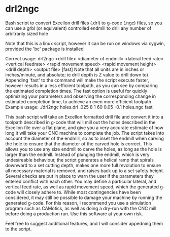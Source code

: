 # drl2ngc
Bash script to convert Excellon drill files (.drl) to g-code (.ngc) files, so you can use a grbl (or equivalent) controlled endmill to drill any number of arbitrarily sized hole

Note that this is a linux script, however it can be run on windows via cygwin, provided the 'bc' package is installed

Correct usage: drl2ngc \<drill file\> \<diameter of endmill\> \<lateral feed rate\> \<vertical feedrate\> \<rapid movement speed\> \<rapid movement height\> \<drill depth\> \<output file\> [fast]
Note that all units are in inches or inches/minute, and absolute; ie drill depth is Z value to drill down to)
Appending 'fast' to the command will make the script execute faster, however results in a less efficient toolpath, as you can see by comparing the estimated completion times. The fast option is useful for quickly optimizing your parameters and observing the corresponding change in estimated completion time, to achieve an even more efficient toolpath
Example usage: ./drl2ngc holes.drl .025 8 1 60 0.05 -0.1 holes.ngc fast

This bash script will take an Excellon formatted drill file and convert it into a toolpath described in g-code that will mill out the holes described in the Excellon file over a flat plane, and give you a very accurate estimate of how long it will take your CNC machine to complete the job. The script takes into account the diameter of the endmill, so as to inset the endmill when carving the hole to ensure that the diameter of the carved hole is correct. This allows you to use any size endmill to carve the holes, as long as the hole is larger than the endmill. Instead of plunging the endmill, which is very undesireable behaviour, the script generates a helical ramp that spirals downward to a set cutting depth, makes one more full revolution to ensure all necessary material is removed, and raises back up to a set safety height. Several checks are put in place to warn the user if the parameters they entered conflict with each other. You may define a particular lateral, and vertical feed rate, as well as rapid movement speed, which the generated g-code will closely adhere to. While most contingencies have been considered, it may still be possible to damage your machine by running the generated g-code. For this reason, I recommend you use a simulation program such as CAMotics, as well as doing a dry-run with the CNC mill before doing a production run. Use this software at your own risk.

Feel free to suggest additional features, and I will consider appedning them to the script.
